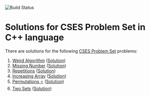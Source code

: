![Build Status](https://cses.fi/logo.png?1)

# Solutions for CSES Problem Set in C++ language

There are solutions for the following [CSES Problem Set](https://cses.fi/problemset/list/) problems:

1. [Weird Algorithm](https://cses.fi/problemset/task/1068) ([Solution](https://github.com/naitik360/CSES-Problem-Set-Solution/blob/main/1.Weird%20Algorithm)) 
2. [Missing Number](https://cses.fi/problemset/task/1083) ([Solution](https://github.com/naitik360/CSES-Problem-Set-Solution/blob/main/2.%20Missing%20Number)) 
3. [Repetitions](https://cses.fi/problemset/task/1069/) ([Solution](https://github.com/naitik360/CSES-Problem-Set-Solution/blob/main/3.Repetitions)) 
3. [Increasing Array](https://cses.fi/problemset/task/1094/) ([Solution](https://github.com/naitik360/CSES-Problem-Set-Solution/blob/main/4.Increasing%20Array)) 
4. [Permutations ⭐](https://cses.fi/problemset/task/1070/) ([Solution](https://github.com/naitik360/CSES-Problem-Set-Solution/blob/main/5.%20Permutations)) 
8. [Two Sets](https://cses.fi/problemset/task/1092/) ([Solution](https://github.com/naitik360/CSES-Problem-Set-Solution/blob/main/8.%20Two%20Sets)) 
